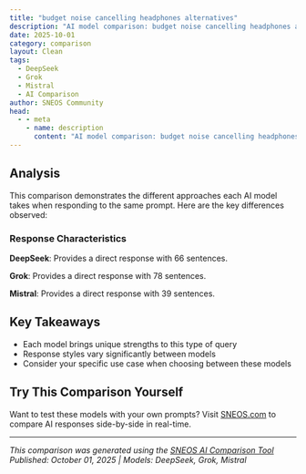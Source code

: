```yaml
---
title: "budget noise cancelling headphones alternatives"
description: "AI model comparison: budget noise cancelling headphones alternatives..."
date: 2025-10-01
category: comparison
layout: Clean
tags:
  - DeepSeek
  - Grok
  - Mistral
  - AI Comparison
author: SNEOS Community
head:
  - - meta
    - name: description
      content: "AI model comparison: budget noise cancelling headphones alternatives..."
---
```


<ChatComparison
  title="budget noise cancelling headphones alternatives"
  prompt="budget noise cancelling headphones alternatives"
  :responses='{"DeepSeek": "Of course! Finding good noise-cancelling headphones on a budget is a very common quest. The key is knowing where to look and which brands offer the best value.\n\nThe term \u0022budget\u0022 can mean different things, so I\u0027ll break this down into tiers and highlight the best alternatives to premium brands like Bose and Sony.\n\n### Top Tier Budget (Under $150 / \u00A3150)\nThese are often considered the \u0022king of the budget ANC\u0022 category and frequently go on sale, bringing them into an even more affordable range.\n\n#### 1. Anker Soundcore Life Q Series (Q20, Q30, Q35)\nThis is arguably the most recommended budget ANC line for a reason.\n* **Best Overall Pick: Soundcore Life Q35** - Often found on sale. It has excellent hybrid active noise cancellation, a comfortable fit, good sound quality that you can customize via the app\u0027s EQ, and multi-device pairing.\n* **Previous Gen Value: Soundcore Life Q30** - Almost as good as the Q35 for noise cancellation and sound, but often at a significantly lower price. It lacks the metal build and multi-point pairing of the Q35.\n* **Entry-Level: Soundcore Life Q20/Q20i** - The most basic model, but still provides very effective noise cancellation and solid battery life for a rock-bottom price.\n* **Why they\u0027re a great alternative:** They deliver 80-90% of the premium ANC experience for less than half the price. The companion app is fantastic.\n\n#### 2. 1More SonoFlow\nA relatively new contender that has quickly become a top pick.\n* **Key Features:** Incredible battery life (up to 70 hours with ANC off), very effective noise cancellation, fast charging (5 mins = 5 hours), and a neutral, well-tuned sound profile out of the box.\n* **Why they\u0027re a great alternative:** They compete directly with the Soundcore Q35 in performance and price, often beating them in battery life. A solid all-rounder.\n\n#### 3. Edifier W820NB Plus\nEdifier is known for great audio quality at a good price, and their headphones are no exception.\n* **Key Features:** Excellent sound quality for the price, good hybrid ANC, comfortable fit, and a low-latency gaming mode. The \u0022Plus\u0022 version adds improved ANC and audio codecs.\n* **Why they\u0027re a great alternative:** If your priority is audio fidelity first and ANC second, these are a fantastic choice.\n\n---\n\n### Ultra-Budget Tier (Under $100 / \u00A3100)\nThese models prove you don\u0027t need to spend much to get decent noise cancellation.\n\n#### 1. Anker Soundcore Life Q20 / Q20i\nAs mentioned above, these are the champions of the ultra-budget tier. They set the standard for what\u0027s possible under $60.\n\n#### 2. Monoprice BT-600ANC\nA lesser-known brand that offers incredible value.\n* **Key Features:** Surprisingly good ANC and sound quality for a very low price. They are often on sale for an absolute steal.\n* **Why they\u0027re a great alternative:** It\u0027s hard to find any headphone with ANC at this price point that performs as well.\n\n#### 3. Taotronics SoundSurge series (e.g., TT-BH046)\nTaotronics was a pioneer in this space. While less prominent now, their older models can still be found and offer solid performance.\n* **Key Features:** \u0022Active\u0022 noise cancellation that dampens low-end rumbles well, decent comfort, and good battery life.\n* **Why they\u0027re a great alternative:** They are a classic \u0022Amazon bargain\u0022 that helped define the budget ANC category.\n\n---\n\n### On-Ear \u0026 Earbud Alternatives\nSometimes you want something more portable.\n\n#### 1. Soundcore Space A40 Earbuds\nWidely regarded as the best budget noise-cancelling earbuds.\n* **Key Features:** Excellent ANC for the price, great sound, wireless charging, multi-point connectivity, and a compact case.\n* **Why they\u0027re a great alternative:** They go head-to-head with Galaxy Buds and AirPods Pro on features for a fraction of the cost.\n\n#### 2. EarFun Air Pro Earbuds\nAnother strong competitor in the budget TWS ANC market.\n* **Key Features:** Good ANC, strong microphone quality for calls, and a warm, energetic sound signature.\n* **Why they\u0027re a great alternative:** Often compete directly with the Soundcore A40s, with a slight edge in call quality for some models.\n\n---\n\n### Quick Comparison Table\n\n| Model | Type | Approx. Price | Key Strength | Best For |\n| ------------------------- | ---------- | ------------- | ------------------------------------- | ------------------------------------------------ |\n| **Soundcore Life Q35** | Over-Ear | $80-$130 | All-rounder, App, Multi-point | The best balance of features and price. |\n| **1More SonoFlow** | Over-Ear | $80-$100 | Battery Life, Sound Quality | Long commutes and travel. |\n| **Edifier W820NB Plus** | Over-Ear | $70-$90 | Audio Fidelity, Comfort | Music lovers on a budget. |\n| **Soundcore Life Q20i** | Over-Ear | $50-$60 | Pure Value, Effective ANC | The absolute cheapest good ANC. |\n| **Soundcore Space A40** | Earbuds | $80-$100 | Portable All-rounder | Best budget ANC earbuds overall. |\n\n### What to Sacrifice on a Budget\n\nIt\u0027s important to have realistic expectations. To hit these low prices, budget brands cut corners on:\n* **Build Materials:** More plastic, less metal or premium finishes.\n* **App Experience:** While Soundcore\u0027s app is great, others might be clunkier.\n* **ANC Nuance:** They cancel constant low-end noise (plane, train, AC) very well but may struggle more with irregular, high-frequency sounds (chatty coworkers) compared to a $350 Bose.\n* **Microphone Quality:** Call quality in noisy environments is often the biggest compromise.\n\n### Final Recommendation\n\n* **For the best overall experience:** Go for the **Anker Soundcore Life Q35** or **1More SonoFlow**. Check which is on sale.\n* **For the tightest budget:** The **Anker Soundcore Life Q20i** is unbeatable.\n* **For the best sound quality:** The **Edifier W820NB Plus** is a superb choice.\n* **For earbuds:** The **Soundcore Space A40** is the clear winner.\n\nBefore you buy, **always check recent reviews on YouTube and retail sites like Amazon** to see if any new models have been released or if there are common issues with the ones you\u0027re considering. The budget market moves fast", "Grok": "If you\u0027re looking for budget-friendly noise-canceling headphones, there are several affordable options that provide decent noise cancellation without breaking the bank. While they may not match the performance of premium brands like Bose or Sony, these alternatives offer good value for the price. Below are some popular budget noise-canceling headphones, typically priced under $100 (prices may vary depending on region, sales, or retailers):\n\n---\n\n### 1. Anker Soundcore Life Q20\n- **Price**: ~$60\n- **Key Features**:\n - Hybrid Active Noise Cancellation (ANC) that reduces low-frequency sounds like engine noise.\n - 40-hour battery life (30 hours with ANC on).\n - Comfortable over-ear design with memory foam ear cups.\n - BassUp technology for enhanced bass.\n- **Pros**: Excellent battery life, good sound quality for the price, and effective noise cancellation for ambient sounds.\n- **Cons**: ANC is not as strong as premium models; build quality feels a bit plasticky.\n- **Best For**: Casual listeners, commuting, or working in noisy environments.\n\n---\n\n### 2. TaoTronics SoundSurge 60\n- **Price**: ~$50-$70\n- **Key Features**:\n - Active Noise Cancellation blocks out background noise.\n - 30-hour battery life with quick charging (5 minutes for 2 hours of playback).\n - Lightweight and foldable design.\n - USB-C charging.\n- **Pros**: Affordable, decent ANC for the price, and comfortable for extended wear.\n- **Cons**: Sound quality is average; ANC struggles with high-frequency noises.\n- **Best For**: Budget-conscious buyers looking for basic noise cancellation.\n\n---\n\n### 3. Edifier W820NB\n- **Price**: ~$50-$60\n- **Key Features**:\n - Hybrid ANC with a transparency mode.\n - 49-hour battery life (29 hours with ANC on).\n - Lightweight over-ear design.\n - USB-C charging with fast charge support.\n- **Pros**: Long battery life, decent ANC for the price, and a transparency mode for situational awareness.\n- **Cons**: Build quality is not premium; sound profile may need tweaking via an app or equalizer.\n- **Best For**: Students or casual users who need long battery life and basic noise cancellation.\n\n---\n\n### 4. JBL Live 460NC\n- **Price**: ~$80-$100 (often on sale)\n- **Key Features**:\n - Active Noise Cancellation with Ambient Aware mode.\n - 50-hour battery life (40 hours with ANC on).\n - JBL Signature Sound with strong bass.\n - Multi-point connection for switching between devices.\n- **Pros**: Reliable brand, good sound quality, and solid battery life.\n- **Cons**: ANC is not as effective as higher-end models; ear cups may feel small for some users.\n- **Best For**: Those who want a trusted brand with balanced features at a reasonable price.\n\n---\n\n### 5. Wyze Noise-Cancelling Headphones\n- **Price**: ~$60-$80\n- **Key Features**:\n - Hybrid ANC with four noise-canceling microphones.\n - 20-hour battery life with quick charging (10 minutes for 4 hours).\n - Transparency mode to hear surroundings.\n - Customizable sound via the Wyze app.\n- **Pros**: Affordable, decent ANC for the price, and good app support.\n- **Cons**: Battery life is shorter than some competitors; build quality is average.\n- **Best For**: Tech-savvy users who want app control and decent noise cancellation on a budget.\n\n---\n\n### 6. Monoprice BT-600ANC\n- **Price**: ~$50-$60\n- **Key Features**:\n - Active Noise Cancellation for low-frequency sounds.\n - 40-hour battery life (30 hours with ANC on).\n - Foldable design for portability.\n - Bluetooth 5.0 for stable connectivity.\n- **Pros**: Very affordable, long battery life, and functional ANC.\n- **Cons**: Sound quality is mediocre; ANC is basic compared to higher-end models.\n- **Best For**: Minimalists who need basic noise cancellation for travel or daily use.\n\n---\n\n### 7. Srhythm NC25\n- **Price**: ~$50-$60\n- **Key Features**:\n - Active Noise Cancellation with a focus on low-frequency noise.\n - 50-hour battery life (30 hours with ANC on).\n - Lightweight and foldable design.\n - Quick charge support (10 minutes for 3 hours of playback).\n- **Pros**: Impressive battery life, very affordable, and decent ANC for the price.\n- **Cons**: Build quality feels cheap; sound can be bass-heavy.\n- **Best For**: Budget buyers who prioritize battery life over premium sound quality.\n\n---\n\n### Tips for Choosing Budget Noise-Canceling Headphones\n1. **Set Expectations for ANC**: Budget headphones often use basic Active Noise Cancellation, which is more effective for low-frequency sounds (like airplane engines or traffic) but less so for high-frequency noises (like voices). Don\u2019t expect the same performance as high-end models.\n2. **Prioritize Comfort**: Since budget headphones may skimp on materials, check reviews for comfort during long wear.\n3. **Battery Life**: Many budget options offer excellent battery life, so consider this if you\u2019ll use them for extended periods.\n4. **Sound Quality**: Look for models with customizable EQ settings or app support if you\u2019re particular about audio.\n5. **Check for Deals**: Prices for these headphones often drop during sales events like Amazon Prime Day, Black Friday, or holiday seasons.\n\n---\n\n### Where to Buy\n- **Amazon**: Often has the best deals and user reviews for budget headphones.\n- **Walmart/Target**: Frequently stock brands like JBL or Anker at competitive prices.\n- **AliExpress/Newegg**: Good for lesser-known brands like Srhythm or Edifier, though shipping times may vary.\n\nIf you have a specific budget or feature in mind (e.g., over-ear vs. on-ear, wired option, etc.), let me know, and I can refine the recommendations further!", "Mistral": "If you\u0027re looking for budget-friendly noise-cancelling headphones, there are several alternatives that offer good performance without breaking the bank. Here are some options to consider:\n\n### Over-Ear Headphones\n1. **Anker Soundcore Life Q20**\n - **Features:** Hybrid active noise cancellation, 40-hour playtime, Hi-Res Audio, and comfortable earcups.\n - **Price Range:** Around $60-$80.\n\n2. **Mpow H10**\n - **Features:** Active noise cancellation, 30-hour playtime, Bluetooth 5.0, and foldable design.\n - **Price Range:** Around $40-$60.\n\n3. **TaoTronics SoundSurge 90**\n - **Features:** Hybrid active noise cancellation, 35-hour playtime, Bluetooth 5.0, and comfortable earcups.\n - **Price Range:** Around $50-$70.\n\n### On-Ear Headphones\n1. **Sony WH-CH710N**\n - **Features:** Dual noise sensor technology, 35-hour battery life, and voice assistant compatibility.\n - **Price Range:** Around $100-$150.\n\n2. **JBL Tune 750BTNC**\n - **Features:** Active noise cancellation, 15-hour playtime with ANC on, and lightweight design.\n - **Price Range:** Around $80-$100.\n\n### Earbuds\n1. **EarFun Air Pro**\n - **Features:** Hybrid active noise cancellation, 32-hour total playtime with charging case, and IPX5 water resistance.\n - **Price Range:** Around $80-$100.\n\n2. **Tranya T10**\n - **Features:** Hybrid active noise cancellation, 32-hour total playtime with charging case, and IPX5 water resistance.\n - **Price Range:** Around $60-$80.\n\n3. **Soundcore by Anker Life P3**\n - **Features:** Multi-mode noise cancellation, 35-hour total playtime with charging case, and IPX5 water resistance.\n - **Price Range:** Around $80-$100.\n\n### Tips for Choosing Budget Noise-Cancelling Headphones\n1. **Noise Cancellation Technology:** Look for headphones with active noise cancellation (ANC) or hybrid ANC for better performance.\n2. **Battery Life:** Ensure the headphones have a decent battery life, especially if you plan to use them for long periods.\n3. **Comfort:** Check reviews for comfort, especially if you plan to wear them for extended periods.\n4. **Sound Quality:** While noise cancellation is important, don\u0027t overlook sound quality. Look for headphones that offer a balanced sound profile.\n5. **Build Quality:** Even budget headphones should have a sturdy build to ensure longevity.\n\nBy considering these factors and exploring the options listed above, you should be able to find a pair of noise-cancelling headphones that fit your budget and meet your needs."}' 
  published-date="16:01"
/>

## Analysis

This comparison demonstrates the different approaches each AI model takes when responding to the same prompt. Here are the key differences observed:

### Response Characteristics

**DeepSeek**: Provides a direct response with 66 sentences. 

**Grok**: Provides a direct response with 78 sentences. 

**Mistral**: Provides a direct response with 39 sentences. 

## Key Takeaways

- Each model brings unique strengths to this type of query
- Response styles vary significantly between models
- Consider your specific use case when choosing between these models

## Try This Comparison Yourself

Want to test these models with your own prompts? Visit [SNEOS.com](https://sneos.com) to compare AI responses side-by-side in real-time.

---

*This comparison was generated using the [SNEOS AI Comparison Tool](https://sneos.com)*
*Published: October 01, 2025 | Models: DeepSeek, Grok, Mistral*
